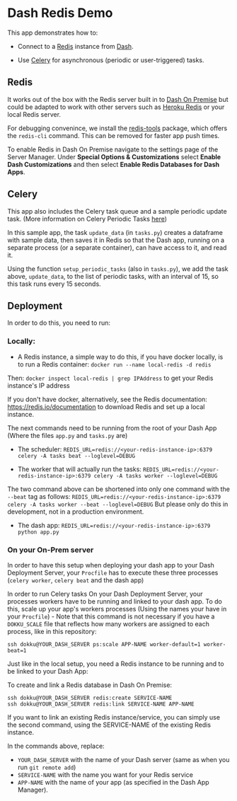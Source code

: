# Dash Redis Demo

This app demonstrates how to:

* Connect to a [Redis](https://redis.io) instance
from [Dash](https://plot.ly/dash).

* Use [Celery](http://docs.celeryproject.org/en/latest/getting-started/introduction.html) for asynchronous (periodic or user-triggered) tasks.

## Redis

It works out of the box with the Redis server built in to
[Dash On Premise](https://plot.ly/products/on-premise/) but could be adapted
to work with other servers such as
[Heroku Redis](https://elements.heroku.com/addons/heroku-redis) or your
local Redis server.

For debugging convenince, we install the
[redis-tools](https://packages.ubuntu.com/trusty/database/redis-tools)
package, which offers the `redis-cli` command. This can be removed
for faster app push times.

To enable Redis in Dash On Premise navigate to the settings page of the Server Manager. Under **Special Options & Customizations** select **Enable Dash Customizations** and then select **Enable Redis Databases for Dash Apps**.

## Celery

This app also includes the Celery task queue and a sample periodic update task. (More information on Celery Periodic Tasks [here](http://docs.celeryproject.org/en/latest/userguide/periodic-tasks.html))

In this sample app, the task `update_data` (in `tasks.py`) creates a dataframe with sample data, then saves it in Redis so that the Dash app, running on a separate process (or a separate container), can have access to it, and read it.

Using the function `setup_periodic_tasks` (also in `tasks.py`), we add the task above, `update_data`, to the list of periodic tasks, with an interval of 15, so this task runs every 15 seconds.

## Deployment

In order to do this, you need to run:

### Locally:

* A Redis instance, a simple way to do this, if you have docker locally, is to run a Redis container:
`docker run --name local-redis -d redis`

Then:
`docker inspect local-redis | grep IPAddress` to get your Redis instance's IP address

If you don't have docker, alternatively, see the Redis documentation: https://redis.io/documentation to download Redis and set up a local instance.

The next commands need to be running from the root of your Dash App (Where the files `app.py` and `tasks.py` are)

* The scheduler:
`REDIS_URL=redis://<your-redis-instance-ip>:6379 celery -A tasks beat --loglevel=DEBUG`

* The worker that will actually run the tasks:
`REDIS_URL=redis://<your-redis-instance-ip>:6379 celery -A tasks worker --loglevel=DEBUG`

The two command above can be shortened into only one command with the `--beat` tag as follows:
`REDIS_URL=redis://<your-redis-instance-ip>:6379 celery -A tasks worker --beat --loglevel=DEBUG`
But please only do this in development, not in a production environment.

* The dash app:
`REDIS_URL=redis://<your-redis-instance-ip>:6379 python app.py`

### On your On-Prem server

In order to have this setup when deploying your dash app to your Dash Deployment Server, your `Procfile` has to execute these three processes (`celery worker`, `celery beat` and the dash app)

In order to run Celery tasks On your Dash Deployment Server, your processes workers have to be running and linked to your dash app. To do this, scale up your app's workers processes (Using the names your have in your `Procfile`) - Note that this command is not necessary if you have a `DOKKU_SCALE` file that reflects how many workers are assigned to each process, like in this repository:

```
ssh dokku@YOUR_DASH_SERVER ps:scale APP-NAME worker-default=1 worker-beat=1
```

Just like in the local setup, you need a Redis instance to be running and to be linked to your Dash App:

To create and link a Redis database in Dash On Premise:

```
ssh dokku@YOUR_DASH_SERVER redis:create SERVICE-NAME
ssh dokku@YOUR_DASH_SERVER redis:link SERVICE-NAME APP-NAME
```

If you want to link an existing Redis instance/service, you can simply use the second command, using the SERVICE-NAME of the existing Redis instance.

In the commands above, replace:
* `YOUR_DASH_SERVER` with the name of your Dash server (same as when you run `git remote add`)
* `SERVICE-NAME` with the name you want for your Redis service
* `APP-NAME` with the name of your app (as specified in the Dash App Manager).

